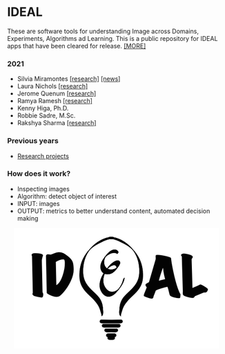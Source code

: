 # IDEAL #

These are software tools for understanding Image across Domains, Experiments, Algorithms ad Learning. This is a public repository for IDEAL apps that have been cleared for release. [[MORE]](http://vis.lbl.gov/~daniela)

### 2021
* Silvia Miramontes [[research]](https://github.com/s-miramontes/SULI-Spring2019/) [[news]](https://cs.lbl.gov/news-media/news/2020/silvia-miramontes-merging-applied-math-and-machine-learning-for-science/)
* Laura Nichols [[research]](https://sites.google.com/lbl.gov/ideal/team)
* Jerome Quenum [[research]](https://sites.google.com/lbl.gov/ideal/team)
* Ramya Ramesh [[research]](https://sites.google.com/lbl.gov/ideal/team)
* Kenny Higa, Ph.D. 
* Robbie Sadre, M.Sc.
* Rakshya Sharma [[research]](https://sites.google.com/lbl.gov/ideal/team)

### Previous years
* [Research projects](https://sites.google.com/lbl.gov/ideal/projects?authuser=0)

### How does it work? ###

* Inspecting images
* Algorithm: detect object of interest
* INPUT: images
* OUTPUT: metrics to better understand content, automated decision making

<p align="center">
<img src="https://github.com/dani-lbnl/IDEAL/blob/master/IDEAL_logo.png"> </p>

